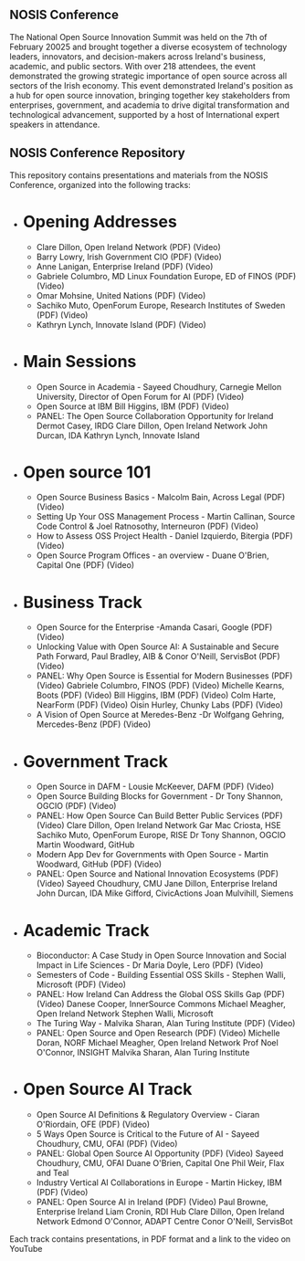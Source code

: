 ## NOSIS Conference 

The National Open Source Innovation Summit was held on the 7th of February 20025 and brought together a diverse ecosystem of technology leaders, innovators, and decision-makers across Ireland's business, academic, and public sectors. With over 218 attendees, the event demonstrated the growing strategic importance of open source across all sectors of the Irish economy.
This event demonstrated Ireland's position as a hub for open source innovation, bringing together key stakeholders from enterprises, government, and academia to drive digital transformation and technological advancement, supported by a host of International expert speakers in attendance.

## NOSIS Conference Repository
This repository contains presentations and materials from the NOSIS Conference, organized into the following tracks:


- # Opening Addresses
    - Clare Dillon, Open Ireland Network (PDF) (Video)
    - Barry Lowry, Irish Government CIO (PDF) (Video)
    - Anne Lanigan, Enterprise Ireland (PDF) (Video)
    - Gabriele Columbro, MD Linux Foundation Europe, ED of FINOS (PDF) (Video)
    - Omar Mohsine, United Nations (PDF) (Video)
    - Sachiko Muto, OpenForum Europe, Research Institutes of Sweden (PDF) (Video)
    - Kathryn Lynch, Innovate Island (PDF) (Video)
- # Main Sessions 
    - Open Source in Academia - Sayeed Choudhury, Carnegie Mellon University, Director of Open Forum for AI (PDF) (Video)
    - Open Source at IBM Bill Higgins, IBM (PDF) (Video)
    - PANEL: The Open Source Collaboration Opportunity for Ireland
        Dermot Casey, IRDG
        Clare Dillon, Open Ireland Network
        John Durcan, IDA
        Kathryn Lynch, Innovate Island
- # Open source 101
    - Open Source Business Basics - Malcolm Bain, Across Legal (PDF) (Video)
    - Setting Up Your OSS Management Process - Martin Callinan, Source Code Control & Joel Ratnosothy, Interneuron  (PDF) (Video)
    - How to Assess OSS Project Health - Daniel Izquierdo, Bitergia  (PDF) (Video)
    - Open Source Program Offices - an overview - Duane O'Brien, Capital One  (PDF) (Video)
- # Business Track
    - Open Source for the Enterprise -Amanda Casari, Google (PDF) (Video)
    - Unlocking Value with Open Source AI: A Sustainable and Secure Path Forward, Paul Bradley, AIB & Conor O'Neill, ServisBot (PDF) (Video)
    - PANEL: Why Open Source is Essential for Modern Businesses (PDF) (Video)
        Gabriele Columbro, FINOS (PDF) (Video)
        Michelle Kearns, Boots (PDF) (Video)
        Bill Higgins, IBM (PDF) (Video)
        Colm Harte, NearForm (PDF) (Video)
        Oisin Hurley, Chunky Labs (PDF) (Video)
    - A Vision of Open Source at Meredes-Benz -Dr Wolfgang Gehring, Mercedes-Benz (PDF) (Video)
- # Government Track 
    - Open Source in DAFM - Lousie McKeever, DAFM (PDF) (Video)
    - Open Source Building Blocks for Government - Dr Tony Shannon, OGCIO (PDF) (Video)
    - PANEL: How Open Source Can Build Better Public Services (PDF) (Video)
        Clare Dillon, Open Ireland Network
        Gar Mac Criosta, HSE
        Sachiko Muto, OpenForum Europe, RISE
        Dr Tony Shannon, OGCIO
        Martin Woodward, GitHub
    - Modern App Dev for Governments with Open Source - Martin Woodward, GitHub (PDF) (Video)  
    - PANEL: Open Source and National Innovation Ecosystems (PDF) (Video)
        Sayeed Choudhury, CMU
        Jane Dillon, Enterprise Ireland
        John Durcan, IDA
        Mike Gifford, CivicActions
        Joan Mulvihill, Siemens
- # Academic Track
    - Bioconductor: A Case Study in Open Source Innovation and Social Impact in Life Sciences - Dr Maria Doyle, Lero (PDF) (Video)
    - Semesters of Code - Building Essential OSS Skills - Stephen Walli, Microsoft (PDF) (Video)
    - PANEL: How Ireland Can Address the Global OSS Skills Gap (PDF) (Video)
        Danese Cooper, InnerSource Commons
        Michael Meagher, Open Ireland Network 
        Stephen Walli, Microsoft
    -  The Turing Way - Malvika Sharan, Alan Turing Institute (PDF) (Video)
    -  PANEL: Open Source and Open Research (PDF) (Video)
        Michelle Doran, NORF
        Michael Meagher, Open Ireland Network 
        Prof Noel O'Connor, INSIGHT
        Malvika Sharan, Alan Turing Institute
- # Open Source AI Track
    -  Open Source AI Definitions & Regulatory Overview - Ciaran O'Riordain, OFE (PDF) (Video)
    -  5 Ways Open Source is Critical to the Future of AI - Sayeed Choudhury, CMU, OFAI (PDF) (Video)   
    - PANEL: Global Open Source AI Opportunity (PDF) (Video)
        Sayeed Choudhury, CMU, OFAI
        Duane O'Brien, Capital One
        Phil Weir, Flax and Teal
    - Industry Vertical AI Collaborations in Europe - Martin Hickey, IBM (PDF) (Video)
    - PANEL: Open Source AI in Ireland (PDF) (Video)
        Paul Browne, Enterprise Ireland
        Liam Cronin, RDI Hub
        Clare Dillon, Open Ireland Network
        Edmond O'Connor, ADAPT Centre
        Conor O'Neill, ServisBot

Each track contains presentations, in PDF format and a link to the video on YouTube
